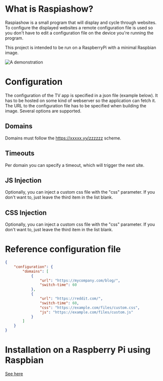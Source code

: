 # What is Raspiashow?

Raspiashow is a small program that will display and cycle through websites. To configure the displayed websites a remote configuration file is used so you don't have to edit a configuration file on the device you're running the program.

This project is intended to be run on a RaspberryPi with a minimal Raspbian image.

![A demonstration](https://leonardlorenz.de/files/raspiashow.gif)

# Configuration

The configuration of the TV app is specified in a json file (example below). It has to be hosted on some kind of webserver so the application can fetch it. The URL to the configuration file has to be specified when building the image. Several options are supported.

## Domains
    
Domains must follow the https://xxxxx.yy/zzzzzz scheme.
    
## Timeouts

Per domain you can specify a timeout, which will trigger the next site.

## JS Injection

Optionally, you can inject a custom css file with the "css" parameter. If you don't want to, just leave the third item in the list blank.

## CSS Injection

Optionally, you can inject a custom css file with the "css" parameter. If you don't want to, just leave the third item in the list blank.

# Reference configuration file

```json
{
    "configuration": {
        "domains": [
            {
                "url": "https://mycompany.com/blog/",
                "switch-time": 60
            },
            {
                "url": "https://reddit.com/",
                "switch-time": 60,
                "css": "https://example.com/files/custom.css",
                "js": "https://example.com/files/custom.js"
            }
        ]
    }
}
```

# Installation on a Raspberry Pi using Raspbian
    
[See here](doc/raspberry.md)
